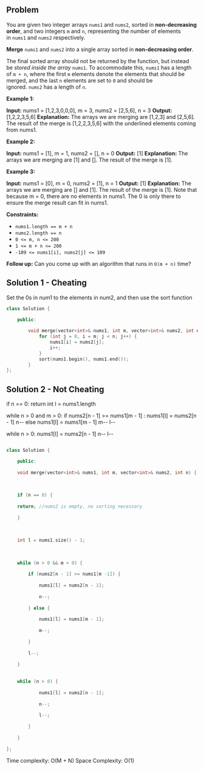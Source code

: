 ## Problem

You are given two integer arrays `nums1` and `nums2`, sorted in **non-decreasing order**, and two integers `m` and `n`, representing the number of elements in `nums1` and `nums2` respectively.

**Merge** `nums1` and `nums2` into a single array sorted in **non-decreasing order**.

The final sorted array should not be returned by the function, but instead be _stored inside the array_ `nums1`. To accommodate this, `nums1` has a length of `m + n`, where the first `m` elements denote the elements that should be merged, and the last `n` elements are set to `0` and should be ignored. `nums2` has a length of `n`.

**Example 1:**

**Input:** nums1 = [1,2,3,0,0,0], m = 3, nums2 = [2,5,6], n = 3
**Output:** [1,2,2,3,5,6]
**Explanation:** The arrays we are merging are [1,2,3] and [2,5,6].
The result of the merge is [1,2,2,3,5,6] with the underlined elements coming from nums1.

**Example 2:**

**Input:** nums1 = [1], m = 1, nums2 = [], n = 0
**Output:** [1]
**Explanation:** The arrays we are merging are [1] and [].
The result of the merge is [1].

**Example 3:**

**Input:** nums1 = [0], m = 0, nums2 = [1], n = 1
**Output:** [1]
**Explanation:** The arrays we are merging are [] and [1].
The result of the merge is [1].
Note that because m = 0, there are no elements in nums1. The 0 is only there to ensure the merge result can fit in nums1.

**Constraints:**

- `nums1.length == m + n`
- `nums2.length == n`
- `0 <= m, n <= 200`
- `1 <= m + n <= 200`
- `-109 <= nums1[i], nums2[j] <= 109`

**Follow up:** Can you come up with an algorithm that runs in `O(m + n)` time?


## Solution 1 - Cheating
Set the 0s in num1 to the elements in num2, and then use the sort function

```C++
class Solution {

	public:
	
		void merge(vector<int>& nums1, int m, vector<int>& nums2, int n) {
			for (int j = 0, i = m; j < n; j++) {
				nums1[i] = nums2[j];
				i++;
			}
			sort(nums1.begin(), nums1.end());
		}
};
```

## Solution 2 - Not Cheating

if n == 0: return
int l = nums1.length

while n > 0 and m > 0:
	if nums2[n - 1] >= nums1[m - 1] :
		nums1[l] = nums2[n - 1]
		n--
	else
		nums1[l] = nums1[m - 1]
		m--
	l--

while n > 0:
	nums1[l] = nums2[n - 1]
	n--
	l--



```C++

class Solution {

	public:
	
	void merge(vector<int>& nums1, int m, vector<int>& nums2, int n) {
	
	  
	
	if (n == 0) {
	
	return; //nums2 is empty, no sorting necessary
	
	}
	
	  
	
	int l = nums1.size() - 1;
	
	  
	
	while (n > 0 && m > 0) {
	
		if (nums2[n - 1] >= nums1[m -1]) {
	
			nums1[l] = nums2[n - 1];
	
			n--;
	
		} else {
	
			nums1[l] = nums1[m - 1];
	
			m--;
	
		}
	
		l--;
	
	}
	
	
	while (n > 0) {
	
			nums1[l] = nums2[n - 1];
	
			n--;
	
			l--;
	
		}
	
	}

};
```

Time complexity: O(M + N)
Space Complexity: O(1)

